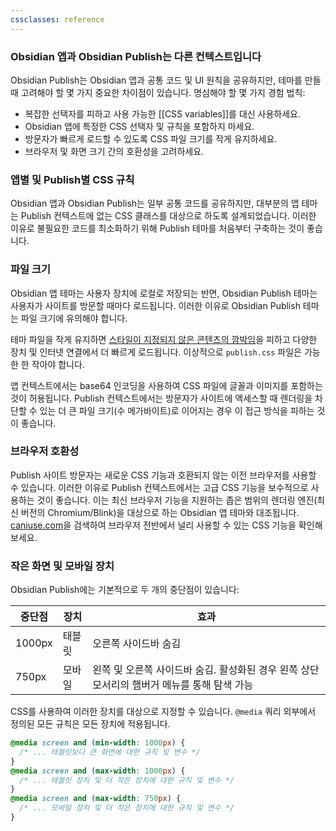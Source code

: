 ```yaml
---
cssclasses: reference
---
```


### Obsidian 앱과 Obsidian Publish는 다른 컨텍스트입니다

Obsidian Publish는 Obsidian 앱과 공통 코드 및 UI 원칙을 공유하지만, 테마를 만들 때 고려해야 할 몇 가지 중요한 차이점이 있습니다. 명심해야 할 몇 가지 경험 법칙:

- 복잡한 선택자를 피하고 사용 가능한 [[CSS variables]]를 대신 사용하세요.
- Obsidian 앱에 특정한 CSS 선택자 및 규칙을 포함하지 마세요.
- 방문자가 빠르게 로드할 수 있도록 CSS 파일 크기를 작게 유지하세요.
- 브라우저 및 화면 크기 간의 호환성을 고려하세요.

### 앱별 및 Publish별 CSS 규칙

Obsidian 앱과 Obsidian Publish는 일부 공통 코드를 공유하지만, 대부분의 앱 테마는 Publish 컨텍스트에 없는 CSS 클래스를 대상으로 하도록 설계되었습니다. 이러한 이유로 불필요한 코드를 최소화하기 위해 Publish 테마를 처음부터 구축하는 것이 좋습니다.

### 파일 크기

Obsidian 앱 테마는 사용자 장치에 로컬로 저장되는 반면, Obsidian Publish 테마는 사용자가 사이트를 방문할 때마다 로드됩니다. 이러한 이유로 Obsidian Publish 테마는 파일 크기에 유의해야 합니다.

테마 파일을 작게 유지하면 [스타일이 지정되지 않은 콘텐츠의 깜박임](https://ko.wikipedia.org/wiki/%EC%8A%A4%ED%83%80%EC%9D%BC%EB%90%98%EC%A7%80_%EC%95%8A%EC%9D%80_%EC%BD%98%ED%85%90%EC%B8%A0%EC%9D%98_%EA%B9%9C%EB%B9%A1%EC%9E%84)을 피하고 다양한 장치 및 인터넷 연결에서 더 빠르게 로드됩니다. 이상적으로 `publish.css` 파일은 가능한 한 작아야 합니다.

앱 컨텍스트에서는 base64 인코딩을 사용하여 CSS 파일에 글꼴과 이미지를 포함하는 것이 허용됩니다. Publish 컨텍스트에서는 방문자가 사이트에 액세스할 때 렌더링을 차단할 수 있는 더 큰 파일 크기(수 메가바이트)로 이어지는 경우 이 접근 방식을 피하는 것이 좋습니다.

### 브라우저 호환성

Publish 사이트 방문자는 새로운 CSS 기능과 호환되지 않는 이전 브라우저를 사용할 수 있습니다. 이러한 이유로 Publish 컨텍스트에서는 고급 CSS 기능을 보수적으로 사용하는 것이 좋습니다. 이는 최신 브라우저 기능을 지원하는 좁은 범위의 렌더링 엔진(최신 버전의 Chromium/Blink)을 대상으로 하는 Obsidian 앱 테마와 대조됩니다. [caniuse.com](https://caniuse.com/)을 검색하여 브라우저 전반에서 널리 사용할 수 있는 CSS 기능을 확인해 보세요.

### 작은 화면 및 모바일 장치

Obsidian Publish에는 기본적으로 두 개의 중단점이 있습니다:

| 중단점 | 장치 | 효과 | 
| ----------- | - | - |
| 1000px | 태블릿 | 오른쪽 사이드바 숨김 |
| 750px | 모바일 | 왼쪽 및 오른쪽 사이드바 숨김. 활성화된 경우 왼쪽 상단 모서리의 햄버거 메뉴를 통해 탐색 가능 |

CSS를 사용하여 이러한 장치를 대상으로 지정할 수 있습니다. `@media` 쿼리 외부에서 정의된 모든 규칙은 모든 장치에 적용됩니다.

```css
@media screen and (min-width: 1000px) {
  /* ... 태블릿보다 큰 화면에 대한 규칙 및 변수 */
}
@media screen and (max-width: 1000px) {
  /* ... 태블릿 장치 및 더 작은 장치에 대한 규칙 및 변수 */
}
@media screen and (max-width: 750px) {
  /* ... 모바일 장치 및 더 작은 장치에 대한 규칙 및 변수 */
}

